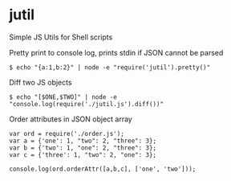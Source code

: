 jutil
=====

Simple JS Utils for Shell scripts

Pretty print to console log, prints stdin if JSON cannot be parsed
````
$ echo "{a:1,b:2}" | node -e "require('jutil').pretty()"
````

Diff two JS objects
````
$ echo "[$ONE,$TWO]" | node -e "console.log(require('./jutil.js').diff())"
````

Order attributes in JSON object array
````
var ord = require('./order.js');
var a = {'one': 1, "two": 2, "three": 3};
var b = {'two': 1, "one": 2, "three": 3};
var c = {'three': 1, "two": 2, "one": 3};

console.log(ord.orderAttr([a,b,c], ['one', 'two']));
````
